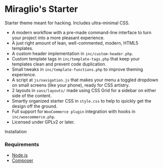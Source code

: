 Miraglio's Starter
===

Starter theme meant for hacking. Includes ultra-minimal CSS.

* A modern workflow with a pre-made command-line interface to turn your project into a more pleasant experience.
* A just right amount of lean, well-commented, modern, HTML5 templates.
* A custom header implementation in `inc/custom-header.php`.
* Custom template tags in `inc/template-tags.php` that keep your templates clean and prevent code duplication.
* Small tweaks in `inc/template-functions.php` to improve theming experience.
* A script at `js/navigation.js` that makes your menu a toggled dropdown on small screens (like your phone), ready for CSS artistry.
* 2 layouts in `sass/layouts/` made using CSS Grid for a sidebar on either side of the content.
* Smartly organized starter CSS in `style.css` to help to quickly get the design off the ground.
* Full support for `WooCommerce plugin` integration with hooks in `inc/woocommerce.php`.
* Licensed under GPLv2 or later.

Installation
### Requirements

- [Node.js](https://nodejs.org/)
- [Composer](https://getcomposer.org/)
